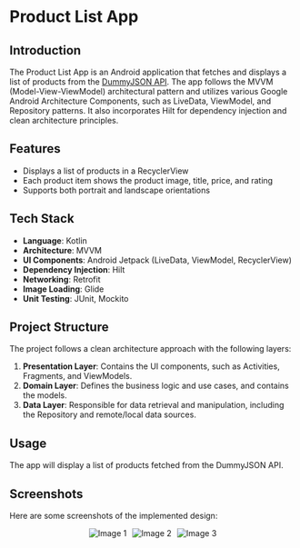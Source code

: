 # Product List App

## Introduction
The Product List App is an Android application that fetches and displays a list of products from the [DummyJSON API](https://dummyjson.com/products). The app follows the MVVM (Model-View-ViewModel) architectural pattern and utilizes various Google Android Architecture Components, such as LiveData, ViewModel, and Repository patterns. It also incorporates Hilt for dependency injection and clean architecture principles.

## Features
- Displays a list of products in a RecyclerView
- Each product item shows the product image, title, price, and rating
- Supports both portrait and landscape orientations

## Tech Stack
- **Language**: Kotlin
- **Architecture**: MVVM
- **UI Components**: Android Jetpack (LiveData, ViewModel, RecyclerView)
- **Dependency Injection**: Hilt
- **Networking**: Retrofit
- **Image Loading**: Glide
- **Unit Testing**: JUnit, Mockito

## Project Structure
The project follows a clean architecture approach with the following layers:

1. **Presentation Layer**: Contains the UI components, such as Activities, Fragments, and ViewModels.
2. **Domain Layer**: Defines the business logic and use cases, and contains the models.
3. **Data Layer**: Responsible for data retrieval and manipulation, including the Repository and remote/local data sources.



## Usage
 The app will display a list of products fetched from the DummyJSON API.


## Screenshots
Here are some screenshots of the implemented design:

<div style="display: flex; justify-content: center;">
    <img src="[https://example.com/image1.jpg](https://github.com/user-attachments/assets/6eca1b9b-c00b-4295-87a5-7b5b759c628)" alt="Image 1" style="margin-right: 10px;">
    <img src="[https://example.com/image2.jpg](https://github.com/user-attachments/assets/d95e6501-b277-462f-8284-035892b026f)" alt="Image 2" style="margin-right: 10px;">
    <img src="[https://example.com/image3.jpg](https://github.com/user-attachments/assets/09fbf772-c2b3-4997-9608-9d30807f5300)" alt="Image 3">
</div>

